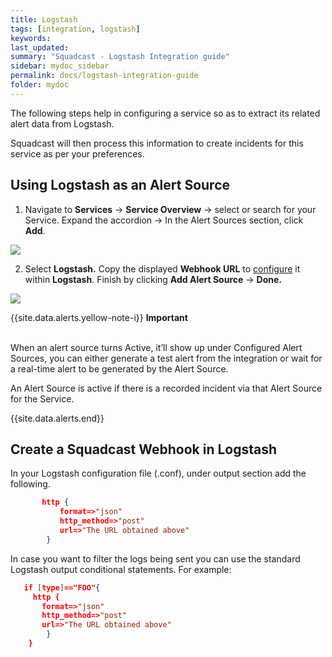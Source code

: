 ```yaml
---
title: Logstash
tags: [integration, logstash]
keywords: 
last_updated: 
summary: "Squadcast - Logstash Integration guide"
sidebar: mydoc_sidebar
permalink: docs/logstash-integration-guide
folder: mydoc
---
```


The following steps help in configuring a service so as to extract its related alert data from Logstash.
 
Squadcast will then process this information to create incidents for this service as per your preferences.

## Using Logstash as an Alert Source

1. Navigate to **Services** -> **Service Overview** -> select or search for your Service. Expand the accordion -> In the Alert Sources section, click **Add**.

![](<../../.gitbook/assets/Alert_Sources.png>)

2. Select **Logstash.** Copy the displayed **Webhook URL** to [configure](logstash.md#create-a-squadcast-webhook-in-logstash) it within **Logstash**. Finish by clicking **Add Alert Source** -> **Done.**

![](<../../.gitbook/assets/Logstash.png>)

{{site.data.alerts.yellow-note-i}}
<b>Important</b><br/><br/>
<p>When an alert source turns Active, it’ll show up under Configured Alert Sources, you can either generate a test alert from the integration or wait for a real-time alert to be generated by the Alert Source.</p>
<p>An Alert Source is active if there is a recorded incident via that Alert Source for the Service.</p>
{{site.data.alerts.end}}

## Create a Squadcast Webhook in Logstash

In your Logstash configuration file (.conf), under output section add the following.

```json
       http {
           format=>"json"
           http_method=>"post"
           url=>"The URL obtained above"
        }
```

In case you want to filter the logs being sent you can use the standard Logstash output conditional statements. For example:

```json
   if [type]=="FOO"{
     http {
       format=>"json"
       http_method=>"post"
       url=>"The URL obtained above"
        }
    }
```